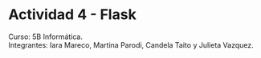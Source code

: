 # Actividad 4 - Flask
Curso: 5B Informática.</br>
Integrantes: Iara Mareco, Martina Parodi, Candela Taito y Julieta Vazquez.
